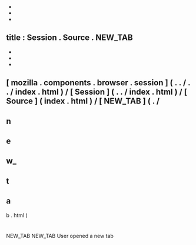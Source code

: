 -
-
-
title
:
Session
.
Source
.
NEW_TAB
-
-
-
-
[
mozilla
.
components
.
browser
.
session
]
(
.
.
/
.
.
/
index
.
html
)
/
[
Session
]
(
.
.
/
index
.
html
)
/
[
Source
]
(
index
.
html
)
/
[
NEW_TAB
]
(
.
/
-
n
-
e
-
w_
-
t
-
a
-
b
.
html
)
#
NEW_TAB
NEW_TAB
User
opened
a
new
tab
